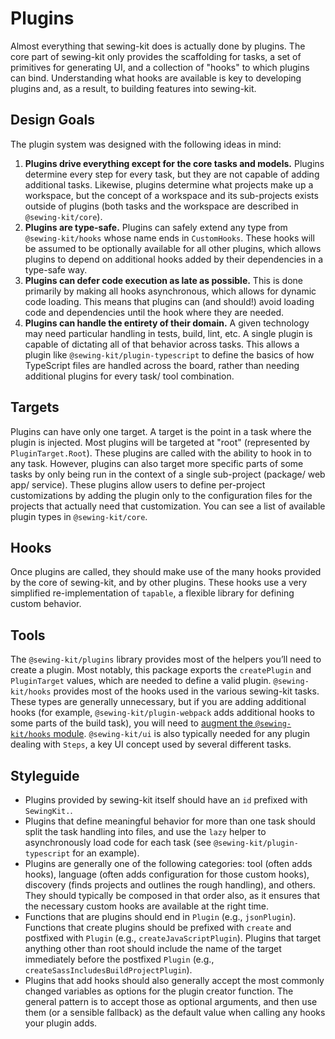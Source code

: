 # Plugins

Almost everything that sewing-kit does is actually done by plugins. The core part of sewing-kit only provides the scaffolding for tasks, a set of primitives for generating UI, and a collection of "hooks" to which plugins can bind. Understanding what hooks are available is key to developing plugins and, as a result, to building features into sewing-kit.

## Design Goals

The plugin system was designed with the following ideas in mind:

1. **Plugins drive everything except for the core tasks and models.** Plugins determine every step for every task, but they are not capable of adding additional tasks. Likewise, plugins determine what projects make up a workspace, but the concept of a workspace and its sub-projects exists outside of plugins (both tasks and the workspace are described in `@sewing-kit/core`).
1. **Plugins are type-safe.** Plugins can safely extend any type from `@sewing-kit/hooks` whose name ends in `CustomHooks`. These hooks will be assumed to be optionally available for all other plugins, which allows plugins to depend on additional hooks added by their dependencies in a type-safe way.
1. **Plugins can defer code execution as late as possible.** This is done primarily by making all hooks asynchronous, which allows for dynamic code loading. This means that plugins can (and should!) avoid loading code and dependencies until the hook where they are needed.
1. **Plugins can handle the entirety of their domain.** A given technology may need particular handling in tests, build, lint, etc. A single plugin is capable of dictating all of that behavior across tasks. This allows a plugin like `@sewing-kit/plugin-typescript` to define the basics of how TypeScript files are handled across the board, rather than needing additional plugins for every task/ tool combination.

## Targets

Plugins can have only one target. A target is the point in a task where the plugin is injected. Most plugins will be targeted at "root" (represented by `PluginTarget.Root`). These plugins are called with the ability to hook in to any task. However, plugins can also target more specific parts of some tasks by only being run in the context of a single sub-project (package/ web app/ service). These plugins allow users to define per-project customizations by adding the plugin only to the configuration files for the projects that actually need that customization. You can see a list of available plugin types in `@sewing-kit/core`.

## Hooks

Once plugins are called, they should make use of the many hooks provided by the core of sewing-kit, and by other plugins. These hooks use a very simplified re-implementation of `tapable`, a flexible library for defining custom behavior.

## Tools

The `@sewing-kit/plugins` library provides most of the helpers you’ll need to create a plugin. Most notably, this package exports the `createPlugin` and `PluginTarget` values, which are needed to define a valid plugin. `@sewing-kit/hooks` provides most of the hooks used in the various sewing-kit tasks. These types are generally unnecessary, but if you are adding additional hooks (for example, `@sewing-kit/plugin-webpack` adds additional hooks to some parts of the build task), you will need to [augment the `@sewing-kit/hooks` module](https://www.typescriptlang.org/docs/handbook/declaration-merging.html#module-augmentation). `@sewing-kit/ui` is also typically needed for any plugin dealing with `Steps`, a key UI concept used by several different tasks.

## Styleguide

- Plugins provided by sewing-kit itself should have an `id` prefixed with `SewingKit.`.
- Plugins that define meaningful behavior for more than one task should split the task handling into files, and use the `lazy` helper to asynchronously load code for each task (see `@sewing-kit/plugin-typescript` for an example).
- Plugins are generally one of the following categories: tool (often adds hooks), language (often adds configuration for those custom hooks), discovery (finds projects and outlines the rough handling), and others. They should typically be composed in that order also, as it ensures that the necessary custom hooks are available at the right time.
- Functions that are plugins should end in `Plugin` (e.g., `jsonPlugin`). Functions that create plugins should be prefixed with `create` and postfixed with `Plugin` (e.g., `createJavaScriptPlugin`). Plugins that target anything other than root should include the name of the target immediately before the postfixed `Plugin` (e.g., `createSassIncludesBuildProjectPlugin`).
- Plugins that add hooks should also generally accept the most commonly changed variables as options for the plugin creator function. The general pattern is to accept those as optional arguments, and then use them (or a sensible fallback) as the default value when calling any hooks your plugin adds.
